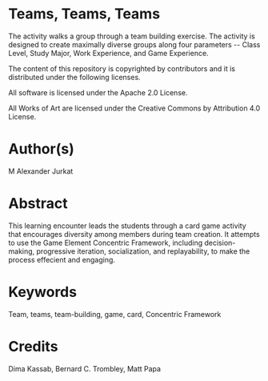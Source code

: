 Teams, Teams, Teams
==================

The activity walks a group through a team building exercise. The activity is designed to create maximally diverse groups along four parameters -- Class Level, Study Major, Work Experience, and Game Experience.

The content of this repository is copyrighted by contributors and it is distributed under the following licenses.

All software is licensed under the Apache 2.0 License.

All Works of Art are licensed under the Creative Commons by Attribution 4.0 License.



Author(s)
==============

M Alexander Jurkat


Abstract
========

This learning encounter leads the students through a card game activity that encourages diversity among members during team creation. It attempts to use the Game Element Concentric Framework, including decision-making, progressive iteration, socialization, and replayability, to make the process effecient and engaging.

Keywords
========

Team, teams, team-building, game, card, Concentric Framework


Credits
=======

Dima Kassab, Bernard C. Trombley, Matt Papa
